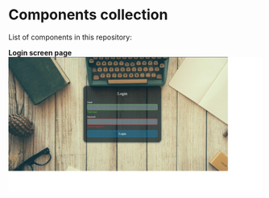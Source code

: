 # Components collection

List of components in this repository:

**Login screen page**
![Login screen page](https://github.com/MitkoDG/components-collection/blob/main/login-screen-errors/screen.jpg)
